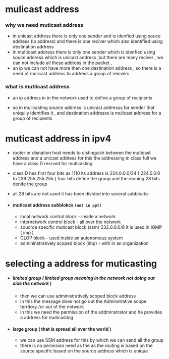# mulicast address

### why we need muticast address

- in unicast address there is only one sender and is idenfied using souce address (ip address) and there is one reciver which also identified using destination address
- in multicast address there is only one sender which is idenfied using souce address which is unicast address ,but there are many reciver , we can not include all these address in the packet ,
- an ip we can not have more then one destination address , so there is a need of mulicast address to address a group of reicvers

### what is mutlicast address

- an ip address in in the network used to define a group of recipients

- so in mulicasting source address is unicast addresss for sender that uniquily identifies it , and destination addresss is mulicast address for a group of recipients

# muticast address in ipv4

- router or disnation host needs to distinguish between the muticast address and a unicast address for this the addressing in class full we have a class D resrved for muticasting
- class D has first four bits as 1110 its address is 224.0.0.0/24 ( 224.0.0.0 to 239.255.255.255 ) four bits define the group and the reaning 28 bits denife the group
- all 28 bits are not used it has been divided into several subblocks

- #### mutlcast address subblokcs `(not in ppt)`
  - local network control block - inside a network
  - internetwork control block - all over the network
  - soucrce specific muticast block (ssm) 232.0.0.0/8 it is used in IGMP ( imp )
  - GLOP block - used inside an autonomous system
  - admininstratively scoped block (imp) - with in an organization

# selecting a address for muticasting

- ##### limited group ( limited group meaning in the network not doing out side the network )
  - then we can use administratively scoped block address
  - in this the message does not go out the Adminstrative scope territory /or out of the network
  - in this we need the permission of the addminstrator and he provides a address for muticasting
- #### large group ( that is spread all over the world )
  - we can use SSM address for this by which we can send all the group
  - there is no permision need as the as the routing is based on the source specific based on the source address which is unique
